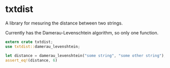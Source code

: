 # txtdist
A library for mesuring the distance between two strings.

Currently has the Damerau-Levenschtein algorithm, so only one function.

```rust
extern crate txtdist;
use txtdist::damerau_levenshtein;

let distance = damerau_levenshtein("some string", "some other string");
assert_eq!(distance, 6)
```
